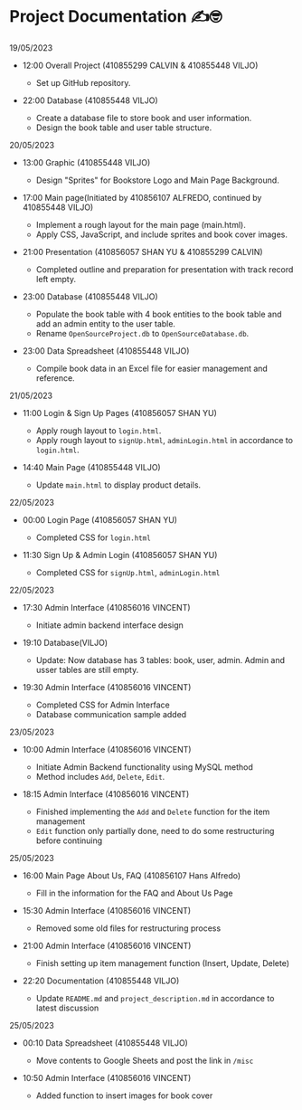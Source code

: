 # Project Documentation ✍️🤓

19/05/2023 
- 12:00 Overall Project (410855299 CALVIN & 410855448 VILJO)
    - Set up GitHub repository. 

- 22:00 Database (410855448 VILJO)
    - Create a database file to store book and user information.
    - Design the book table and user table structure.


20/05/2023
- 13:00 Graphic (410855448 VILJO)
    - Design "Sprites" for Bookstore Logo and Main Page Background.

- 17:00 Main page(Initiated by 410856107 ALFREDO, continued by 410855448 VILJO)
    - Implement a rough layout for the main page (main.html).
    - Apply CSS, JavaScript, and include sprites and book cover images.

- 21:00 Presentation (410856057 SHAN YU & 410855299 CALVIN)
    - Completed outline and preparation for presentation with track record left empty.

- 23:00 Database (410855448 VILJO)
    - Populate the book table with 4 book entities to the book table and add an admin entity to the user table.
    - Rename `OpenSourceProject.db` to `OpenSourceDatabase.db`.

- 23:00 Data Spreadsheet (410855448 VILJO)
    - Compile book data in an Excel file for easier management and reference.

21/05/2023

- 11:00 Login & Sign Up Pages (410856057 SHAN YU)
    - Apply rough layout to `login.html`. 
    - Apply rough layout to `signUp.html`, `adminLogin.html` in accordance to `login.html`. 

- 14:40 Main Page (410855448 VILJO)
    - Update `main.html` to display product details.

22/05/2023
-  00:00 Login Page (410856057 SHAN YU)
    - Completed CSS for `login.html`

- 11:30 Sign Up & Admin Login (410856057 SHAN YU)
    - Completed CSS for `signUp.html`, `adminLogin.html` 

22/05/2023 
- 17:30 Admin Interface (410856016 VINCENT)
    - Initiate admin backend interface design

- 19:10 Database(VILJO)
    - Update: Now database has 3 tables: book, user, admin. Admin and usser tables are still empty.

- 19:30 Admin Interface (410856016 VINCENT)
    - Completed CSS for Admin Interface
    - Database communication sample added

23/05/2023
- 10:00 Admin Interface (410856016 VINCENT)
    - Initiate Admin Backend functionality using MySQL method
    - Method includes `Add`, `Delete`, `Edit`.

- 18:15 Admin Interface (410856016 VINCENT)
    - Finished implementing the `Add` and `Delete` function for the item management
    - `Edit` function only partially done, need to do some restructuring before continuing 

25/05/2023
- 16:00 Main Page About Us, FAQ (410856107 Hans Alfredo)
    - Fill in the information for the FAQ and About Us Page

- 15:30 Admin Interface (410856016 VINCENT)
    - Removed some old files for restructuring process

- 21:00 Admin Interface (410856016 VINCENT)
    - Finish setting up item management function (Insert, Update, Delete)

- 22:20 Documentation (410855448 VILJO)
    - Update `README.md` and `project_description.md` in accordance to latest discussion

25/05/2023
- 00:10 Data Spreadsheet (410855448 VILJO)
    - Move contents to Google Sheets and post the link in `/misc`

- 10:50 Admin Interface (410856016 VINCENT)
    - Added function to insert images for book cover
